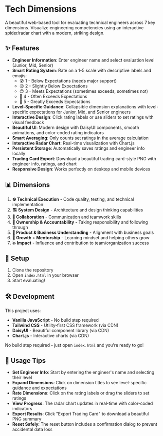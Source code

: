 # Tech Dimensions

A beautiful web-based tool for evaluating technical engineers across 7 key dimensions. Visualize engineering competencies using an interactive spider/radar chart with a modern, striking design.

## ✨ Features

- **Engineer Information**: Enter engineer name and select evaluation level (Junior, Mid, Senior)
- **Smart Rating System**: Rate on a 1-5 scale with descriptive labels and emojis:
  - 😰 1 - Below Expectations (needs major support)
  - 😐 2 - Slightly Below Expectations
  - 😊 3 - Meets Expectations (sometimes exceeds, sometimes not)
  - 🌟 4 - Often Exceeds Expectations
  - 🚀 5 - Greatly Exceeds Expectations
- **Level-Specific Guidance**: Collapsible dimension explanations with level-specific expectations for Junior, Mid, and Senior engineers
- **Interactive Design**: Click rating labels or use sliders to set ratings with visual feedback
- **Beautiful UI**: Modern design with DaisyUI components, smooth animations, and color-coded rating indicators
- **Smart Averaging**: Only counts set ratings in the average calculation
- **Interactive Radar Chart**: Real-time visualization with Chart.js
- **Persistent Storage**: Automatically saves ratings and engineer info locally
- **Trading Card Export**: Download a beautiful trading card-style PNG with engineer info, ratings, and chart
- **Responsive Design**: Works perfectly on desktop and mobile devices

## 📊 Dimensions

1. **⚙️ Technical Execution** - Code quality, testing, and technical implementation
2. **🏗️ System Design** - Architecture and design thinking capabilities
3. **🤝 Collaboration** - Communication and teamwork skills
4. **🎯 Ownership & Accountability** - Taking responsibility and following through
5. **💼 Product & Business Understanding** - Alignment with business goals
6. **🌱 Growth + Mentorship** - Learning mindset and helping others grow
7. **💥 Impact** - Influence and contribution to team/organization success

## 🚀 Setup

1. Clone the repository
2. Open `index.html` in your browser
3. Start evaluating!

## 🛠️ Development

This project uses:
- **Vanilla JavaScript** - No build step required
- **Tailwind CSS** - Utility-first CSS framework (via CDN)
- **DaisyUI** - Beautiful component library (via CDN)
- **Chart.js** - Interactive charts (via CDN)

No build step required - just open `index.html` and you're ready to go!

## 🎯 Usage Tips

- **Set Engineer Info**: Start by entering the engineer's name and selecting their level
- **Expand Dimensions**: Click on dimension titles to see level-specific guidance and expectations
- **Rate Dimensions**: Click on the rating labels or drag the sliders to set ratings
- **View Progress**: The radar chart updates in real-time with color-coded indicators
- **Export Results**: Click "Export Trading Card" to download a beautiful PNG summary
- **Reset Safely**: The reset button includes a confirmation dialog to prevent accidental data loss 